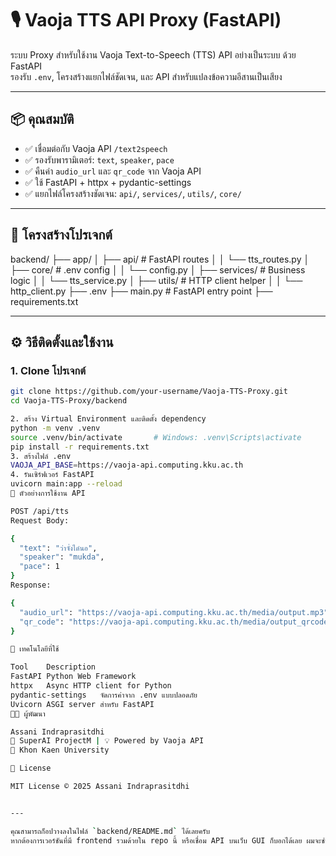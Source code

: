 # 🎙️ Vaoja TTS API Proxy (FastAPI)

ระบบ Proxy สำหรับใช้งาน Vaoja Text-to-Speech (TTS) API อย่างเป็นระบบ ด้วย FastAPI  
รองรับ `.env`, โครงสร้างแยกไฟล์ชัดเจน, และ API สำหรับแปลงข้อความอีสานเป็นเสียง

---

## 📦 คุณสมบัติ

- ✅ เชื่อมต่อกับ Vaoja API `/text2speech`
- ✅ รองรับพารามิเตอร์: `text`, `speaker`, `pace`
- ✅ คืนค่า `audio_url` และ `qr_code` จาก Vaoja API
- ✅ ใช้ FastAPI + httpx + pydantic-settings
- ✅ แยกไฟล์โครงสร้างชัดเจน: `api/`, `services/`, `utils/`, `core/`

---

## 🧱 โครงสร้างโปรเจกต์
backend/
├── app/
│ ├── api/ # FastAPI routes
│ │ └── tts_routes.py
│ ├── core/ # .env config
│ │ └── config.py
│ ├── services/ # Business logic
│ │ └── tts_service.py
│ ├── utils/ # HTTP client helper
│ │ └── http_client.py
├── .env
├── main.py # FastAPI entry point
├── requirements.txt


---

## ⚙️ วิธีติดตั้งและใช้งาน

### 1. Clone โปรเจกต์
```bash
git clone https://github.com/your-username/Vaoja-TTS-Proxy.git
cd Vaoja-TTS-Proxy/backend

2. สร้าง Virtual Environment และติดตั้ง dependency
python -m venv .venv
source .venv/bin/activate       # Windows: .venv\Scripts\activate
pip install -r requirements.txt
3. สร้างไฟล์ .env
VAOJA_API_BASE=https://vaoja-api.computing.kku.ac.th
4. รันเซิร์ฟเวอร์ FastAPI
uvicorn main:app --reload
🚀 ตัวอย่างการใช้งาน API

POST /api/tts
Request Body:

{
  "text": "ว่าจั่งได๋นอ",
  "speaker": "mukda",
  "pace": 1
}
Response:

{
  "audio_url": "https://vaoja-api.computing.kku.ac.th/media/output.mp3",
  "qr_code": "https://vaoja-api.computing.kku.ac.th/media/output_qrcode.png"
}

📘 เทคโนโลยีที่ใช้

Tool	Description
FastAPI	Python Web Framework
httpx	Async HTTP client for Python
pydantic-settings	จัดการค่าจาก .env แบบปลอดภัย
Uvicorn	ASGI server สำหรับ FastAPI
🧑‍💻 ผู้พัฒนา

Assani Indraprasitdhi
💼 SuperAI ProjectM | 💡 Powered by Vaoja API
📍 Khon Kaen University

📄 License

MIT License © 2025 Assani Indraprasitdhi


---

คุณสามารถก็อปวางลงในไฟล์ `backend/README.md` ได้เลยครับ  
หากต้องการเวอร์ชันที่มี frontend รวมด้วยใน repo นี้ หรือเชื่อม API บนเว็บ GUI ก็บอกได้เลย ผมจะช่วยเขียน README เวอร์ชันเต็มให้อีกทีครับ ✅
